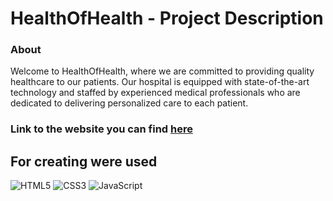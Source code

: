 # HealthOfHealth - Project Description <br>

### About<br/>
Welcome to HealthOfHealth, where we are committed to providing quality healthcare to our patients. Our hospital is equipped with state-of-the-art technology and staffed by experienced medical professionals who are dedicated to delivering personalized care to each patient.<br/>

### Link to the website you can find [here](https://github.com/PAZIUK#-websites)<br/>

## For creating were used<br/>

![HTML5](https://img.shields.io/badge/-HTML5-ffffff?style=for-the-badge&logo=html5)
![CSS3](https://img.shields.io/badge/-CSS3-264de4?style=for-the-badge&logo=css3)
![JavaScript](https://img.shields.io/badge/-JavaScript-ffffff?style=for-the-badge&logo=javascript)
